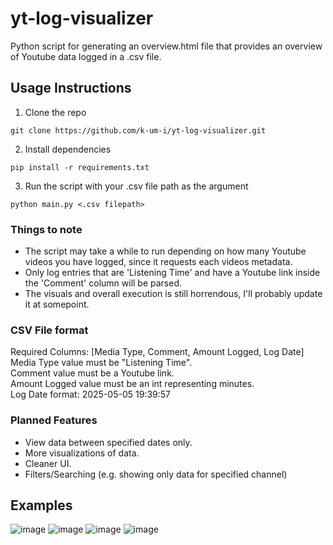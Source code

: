 # yt-log-visualizer
Python script for generating an overview.html file that provides an overview of Youtube data logged in a .csv file.

## Usage Instructions
1. Clone the repo
```
git clone https://github.com/k-um-i/yt-log-visualizer.git
```
2. Install dependencies
```
pip install -r requirements.txt
```
3. Run the script with your .csv file path as the argument
```
python main.py <.csv filepath>
```

### Things to note
- The script may take a while to run depending on how many Youtube videos you have logged, since it requests each videos metadata.
- Only log entries that are 'Listening Time' and have a Youtube link inside the 'Comment' column will be parsed.
- The visuals and overall execution is still horrendous, I'll probably update it at somepoint.

### CSV File format
Required Columns: [Media Type, Comment, Amount Logged, Log Date] \
Media Type value must be "Listening Time". \
Comment value must be a Youtube link. \
Amount Logged value must be an int representing minutes. \
Log Date format: 2025-05-05 19:39:57

### Planned Features
- View data between specified dates only.
- More visualizations of data.
- Cleaner UI.
- Filters/Searching (e.g. showing only data for specified channel)

## Examples
![image](https://github.com/user-attachments/assets/53bc27b0-a556-442d-ab87-c346562153f1)
![image](https://github.com/user-attachments/assets/2c41da5d-624b-485e-9adf-cc2eb24c48e9)
![image](https://github.com/user-attachments/assets/38c00024-3616-46ec-9e0d-3e9bf3e2b8e6)
![image](https://github.com/user-attachments/assets/af9b399a-44f6-4adb-ad19-c02edc0a58bc)
